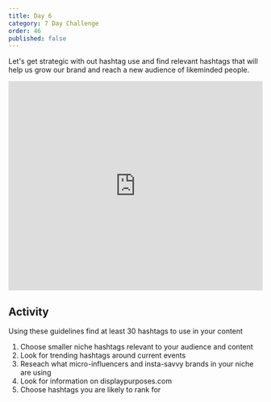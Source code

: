 ```yaml
---
title: Day 6
category: 7 Day Challenge
order: 46
published: false
---
```


Let's get strategic with out hashtag use and find relevant hashtags that will help us grow our brand and reach a new audience of likeminded people. 

<div class="cms-embed" data-cms-embed="PGlmcmFtZSB3aWR0aD0iMTAwJSIgaGVpZ2h0PSI0MTUiIHNyYz0iaHR0cHM6Ly93d3cueW91dHViZS5jb20vZW1iZWQvbVZKMklKT1ZEYXciIGZyYW1lYm9yZGVyPSIwIiBhbGxvdz0iYWNjZWxlcm9tZXRlcjsgYXV0b3BsYXk7IGVuY3J5cHRlZC1tZWRpYTsgZ3lyb3Njb3BlOyBwaWN0dXJlLWluLXBpY3R1cmUiIGFsbG93ZnVsbHNjcmVlbj48L2lmcmFtZT4K"><iframe width="100%" height="415" src="https://www.youtube.com/embed/mVJ2IJOVDaw" frameborder="0" allow="accelerometer; autoplay; encrypted-media; gyroscope; picture-in-picture" allowfullscreen=""></iframe></div>

## Activity&nbsp;

Using these guidelines find at least 30 hashtags to use in your content

1. Choose smaller niche hashtags relevant to your audience and content
2. Look for trending hashtags around current events
3. Reseach what micro-influencers and insta-savvy brands in your niche are using
4. Look for information on displaypurposes.com
5. Choose hashtags you are likely to rank for